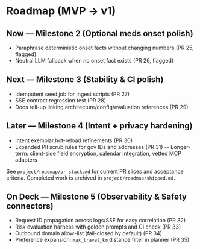 # Roadmap (MVP → v1)

## Now — Milestone 2 (Optional meds onset polish)

- Paraphrase deterministic onset facts without changing numbers (PR 25, flagged)
- Neutral LLM fallback when no onset fact exists (PR 26, flagged)

## Next — Milestone 3 (Stability & CI polish)

- Idempotent seed job for ingest scripts (PR 27)
- SSE contract regression test (PR 28)
- Docs roll-up linking architecture/config/evaluation references (PR 29)

## Later — Milestone 4 (Intent + privacy hardening)

- Intent exemplar hot-reload refinements (PR 30)
- Expanded PII scrub rules for gov IDs and addresses (PR 31)
-- Longer-term: client-side field encryption, calendar integration, vetted MCP adapters

See `project/roadmap/pr-stack.md` for current PR slices and acceptance criteria. Completed work is archived in `project/roadmap/shipped.md`.

## On Deck — Milestone 5 (Observability & Safety connectors)

- Request ID propagation across logs/SSE for easy correlation (PR 32)
- Risk evaluation harness with golden prompts and CI check (PR 33)
- Outbound domain allow-list (fail-closed by default) (PR 34)
- Preference expansion: `max_travel_km` distance filter in planner (PR 35)
